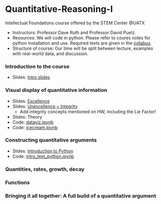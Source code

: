 # Quantitative-Reasoning-I
Intellectual Foundations course offered by the STEM Center @UATX

- Instructors: Professor Dave Ruth and Professor David Puelz.
- Resources: We will code in python.  Please refer to coures notes for python installation and use.  Required texts are given in the [syllabus](syllabus.pdf).
- Structure of course: Our time will be split between lecture, examples with real-world data, and discussion.

### Introduction to the course

- Slides: [Intro slides](topics/Introduction/intro.pdf)

### Visual display of quantitative information

- Slides: [Excellence](topics/DataViz/excellence.pdf)
- Slides: [Unexcellence + Integrity](topics/DataViz/hallofshame.pdf)
	- Add integrity concepts mentioned on HW, including the Lie Factor!
- Slides: Theory
- Code: [dataviz.ipynb](notebooks/dataviz.ipynb)
- Code: [icecream.ipynb](notebooks/icecream.ipynb)

### Constructing quantitative arguments

- Slides: [Introduction to Python](topics/QuantArguments/python.pdf)
- Code: [intro_text_python.ipynb](notebooks/intro_text_python.ipynb)

### Quantities, rates, growth, decay

### Functions

### Bringing it all together: A full build of a quantitative argument

